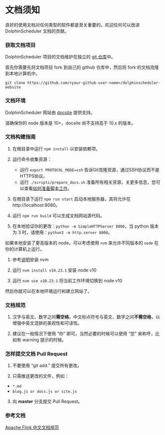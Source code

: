 # 文档须知

良好的使用文档对任何类型的软件都是至关重要的。欢迎任何可以改进 DolphinScheduler 文档的贡献。

### 获取文档项目

DolphinScheduler 项目的文档维护在独立的 [git 仓库](https://github.com/apache/dolphinscheduler-website)中。

首先你需要先将文档项目 fork 到自己的 github 仓库中，然后将 fork 的文档克隆到本地计算机中。

```
git clone https://github.com/<your-github-user-name>/dolphinscheduler-website
```

### 文档环境

DolphinScheduler 网站由 [docsite](https://github.com/chengshiwen/docsite-ext) 提供支持。

请确保你的 node 版本是 10+，docsite 尚不支持高于 10.x 的版本。

### 文档构建指南

1. 在根目录中运行 `npm install` 以安装依赖项。

2. 运行命令收集资源：
   * 运行 `export PROTOCOL_MODE=ssh` 告诉Git克隆资源，通过SSH协议而不是HTTPS协议。
   * 运行 `./scripts/prepare_docs.sh` 准备所有相关资源，关更多信息，您可以查看[如何准备脚本工作](blob/master/HOW_PREPARE_WOKR.md)。

3. 在根目录下运行 `npm run start` 启动本地服务器，其将允许在 http://localhost:8080。

4. 运行 `npm run build` 可以生成文档网站源代码。

5. 在本地验证你的更改：`python -m SimpleHTTPServer 8000`，当 python 版本为 3 时，请使用：`python3 -m http.server 8000`。

如果本地安装了更高版本的 node，可以考虑使用 `nvm` 来允许不同版本的 `node` 在你的计算机上运行。

1. 参考[说明](http://nvm.sh)安装 nvm

2. 运行 `nvm install v10.23.1` 安装 node v10

3. 运行 `nvm use v10.23.1` 将当前工作环境切换到 node v10

然后你就可以在本地环境运行和建立网站了。

### 文档规范

1. 汉字与英文、数字之间**需空格**，中文标点符号与英文、数字之间**不需空格**，以增强中英文混排的美观性和可读性。

2. 建议在一般情况下使用 “你” 即可。当然必要的时候可以使用 “您” 来称呼，比如有 warning 提示的时候。

### 怎样提交文档 Pull Request

1. 不要使用 “git add.” 提交所有更改。

2. 只需推送更改的文件，例如：

 * `*.md`
 * `blog.js or docs.js or site.js`

3. 向 **master** 分支提交 Pull Request。

### 参考文档

[Apache Flink 中文文档规范](https://cwiki.apache.org/confluence/display/FLINK/Flink+Translation+Specifications)
